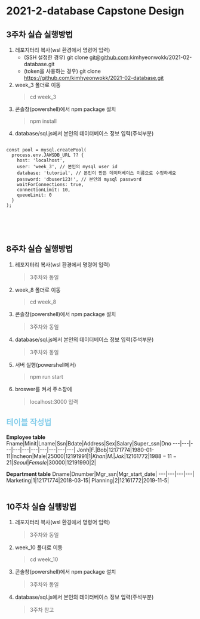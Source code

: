 # 2021-2-database Capstone Design

## 3주차 실습 실행방법
1. 레포지터리 복사(wsl 환경에서 명령어 입력)
    - (SSH 설정한 경우) git clone git@github.com:kimhyeonwokk/2021-02-database.git
    - (token을 사용하는 경우) git clone https://github.com/kimhyeonwokk/2021-02-database.git
2. week_3 폴더로 이동
    > cd week_3
3. 콘솔창(powershell)에서 npm package 설치
    > npm install
4. database/sql.js에서 본인의 데이터베이스 정보 입력(주석부분)
<pre>
<code>
const pool = mysql.createPool(
  process.env.JAWSDB_URL ?? {
    host: 'localhost',
    user: 'week_3', // 본인의 mysql user id
    database: 'tutorial', // 본인이 만든 데이터베이스 이름으로 수정하세요
    password: 'dbuser123!', // 본인의 mysql password
    waitForConnections: true,
    connectionLimit: 10,
    queueLimit: 0
  }
);
</code>
</pre>
<br></br>

## 8주차 실습 실행방법
1. 레포지터리 복사(wsl 환경에서 명령어 입력)
    > 3주차와 동일
2. week_8 폴더로 이동
    > cd week_8
3. 콘솔창(powershell)에서 npm package 설치
    > 3주차와 동일
4. database/sql.js에서 본인의 데이터베이스 정보 입력(주석부분)
    > 3주차와 동일
5. 서버 실행(powershell에서)
    > npm run start
6. broswer를 켜서 주소창에 
    >localhost:3000 입력

## <span style="color:skyblue">테이블 작성법</span>
**Employee table**
Fname|Minit|Lname|Ssn|Bdate|Address|Sex|Salary|Super_ssn|Dno
---|---|---|---|---|---|---|---|---|---|
Jonh|F.|Bob|12171774|1980-01-11|Incheon|Male|25000$|12191991|1|
Khan|M.|Jak|12161772|1988-11-21|Seoul|Female|30000$|12191990|2|

**Department table**
Dname|Dnumber|Mgr_ssn|Mgr_start_date|
---|---|---|---|
Marketing|1|12171774|2018-03-15|
Planning|2|12161772|2019-11-5|
<br></br>
## 10주차 실습 실행방법
1. 레포지터리 복사(wsl 환경에서 명령어 입력)
    > 3주차와 동일
2. week_10 폴더로 이동
    > cd week_10
3. 콘솔창(powershell)에서 npm package 설치
    > 3주차와 동일
4. database/sql.js에서 본인의 데이터베이스 정보 입력(주석부분)
    > 3주차 참고